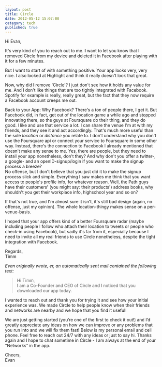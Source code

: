 ```yaml
---
layout: post
title: Circle
date: 2012-05-12 15:07:00
category: tech
published: true
---
```

Hi Evan,

It's very kind of you to reach out to me. I want to let you know that I removed Circle from my device and deleted it in Facebook after playing with it for a few minutes.

But I want to start of with something positive. Your app looks very, very nice. I also looked at Highlight and think it really doesn't look that great.

Now, why did I remove 'Circle'? I just don't see how it holds any value for me. And I don't like things that are too tightly integrated with Facebook. Spotify for example is really, really great, but the fact that they now require a Facebook account creeps me out.
  
Back to your App: Why Facebook? There's a ton of people there, I get it. But Facebook did, in fact, get out of the location game a while ago and stopped innovating there, so the guys at Foursquare do their thing, and they do good. I like and use that service a lot. I can share the venue I'm at with my friends, and they see it and act accordingly. That's much more useful than the sole *location* or *distance* you relate to. I don't understand why you don't use the Foursquare api or connect your service to Foursquare in some other way. Instead, there's the connection to Facebook I already mentioned that doesn't make any sense to me. Yes, there are people, but they need to install your app nonetheless, don't they? And why don't you offer a twitter-, a google- and an openID-signup/login if you want to make the signup process a breeze?  
No offense, but I don't believe that you just did it to make the signup process slick and simple. Everything I saw makes me think that you want access to people's profile info, for whatever reason. Well, the Path guys have their customers' (you might say: their products') address books, why shouldn't you get their workplace info, highschool year and so on?

If that's not true, and I'm almost sure it isn't, it's still bad design (again, no offense, just my opinion). The whole location-thingy makes sense on a per-venue-basis.

I hoped that your app offers kind of a better Foursquare radar (maybe including people I follow who attach their location to tweets or people who check-in using Facebook), but sadly it's far from it, especially because I need to invite all my real friends to use Circle nonetheless, despite the tight integration with Facebook. 

Regards,  
Timm

*Evan originally wrote, er, an automatically sent mail contained the following text:*

> Hi Timm,  
I am a Co-Founder and CEO of Circle and I noticed that you downloaded our app today.

I wanted to reach out and thank you for trying it and see how your initial experience was. We made Circle to help people know when their friends and networks are nearby and we hope that you find it useful!

We are just getting started (you’re one of the first to check it out!) and I’d greatly appreciate any ideas on how we can improve or any problems that you run into and we will fix them fast! Below is my personal email and cell phone. Feel free to reach out 24/7 with any ideas or just to say hi. Thanks again and I hope to chat sometime in Circle - I am always at the end of your “Networks” in the app.

Cheers,  
Evan
